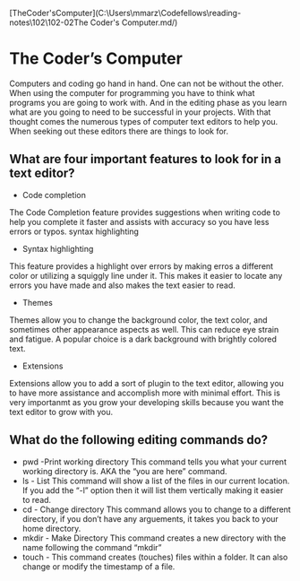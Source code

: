 [TheCoder'sComputer](C:\Users\mmarz\Codefellows\reading-notes\102\102-02The Coder's Computer.md/)

# The Coder’s Computer

Computers and coding go hand in hand. One can not be without the other. When using the computer for programming you have to think what programs you are going to work with. And in the editing phase as you learn what are you going to need to be successful in your projects. With that thought comes the numerous types of computer text editors to help you. When seeking out these editors there are things to look for.

## What are four important features to look for in a text editor?

- Code completion

The Code Completion feature provides suggestions when writing code to help you complete it faster and assists with accuracy so you have less errors or typos.
syntax highlighting

- Syntax highlighting

This feature provides a highlight over errors by making erros a different color or utilizing a squiggly line under it. This makes it easier to locate any errors you have made and also makes the text easier to read.

- Themes

Themes allow you to change the background color, the text color, and sometimes other appearance aspects as well. This can reduce eye strain and fatigue. A popular choice is a dark background with brightly colored text.

- Extensions

Extensions allow you to add a sort of plugin to the text editor, allowing you to have more assistance and accomplish more with minimal effort. This is very importanmt as you grow your developing skills because you want the text editor to grow with you.

## What do the following editing commands do?

- pwd -Print working directory
This command tells you what your current working directory is. AKA the “you are here” command.
- ls - List
This command will show a list of the files in our current location. If you add the “-l” option then it will list them vertically making it easier to read.
- cd - Change directory
This command allows you to change to a different directory, if you don’t have any arguements, it takes you back to your home directory.
- mkdir - Make Directory
This command creates a new directory with the name following the command “mkdir”
- touch - This command creates (touches) files within a folder. It can also change or modify the timestamp of a file.
